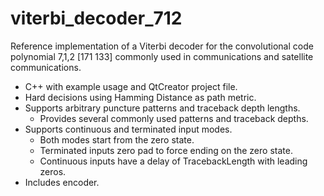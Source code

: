 # viterbi_decoder_712
Reference implementation of a Viterbi decoder for the convolutional code polynomial 7,1,2 [171 133] commonly used in communications and satellite communications.

* C++ with example usage and QtCreator project file.
* Hard decisions using Hamming Distance as path metric.
* Supports arbitrary puncture patterns and traceback depth lengths.
  * Provides several commonly used patterns and traceback depths.
* Supports continuous and terminated input modes.
  * Both modes start from the zero state.
  * Terminated inputs zero pad to force ending on the zero state.
  * Continuous inputs have a delay of TracebackLength with leading zeros.
* Includes encoder.
